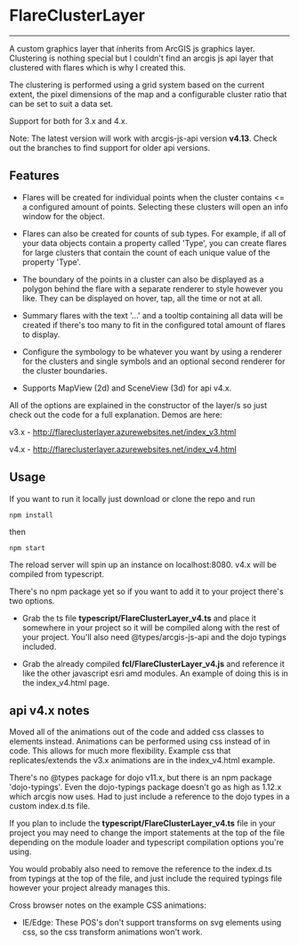 # FlareClusterLayer


----------------------------------------------------------------------------------------
A custom graphics layer that inherits from ArcGIS js graphics layer. Clustering is nothing special but I couldn't find an arcgis js api layer that clustered with flares which is why I created this.

The clustering is performed using a grid system based on the current extent, the pixel dimensions of the map and a configurable cluster ratio that can be set to suit a data set.

Support for both for 3.x and 4.x.

Note: The latest version will work with arcgis-js-api version **v4.13**. Check out the branches to find support for older api versions.

## Features

- Flares will be created for individual points when the cluster contains <= a configured amount of points. Selecting these clusters will open an info window for the object.

- Flares can also be created for counts of sub types. For example, if all of your data objects contain a property called 'Type', you can create flares for large clusters that contain the count of each unique value of the property 'Type'.

- The boundary of the points in a cluster can also be displayed as a polygon behind the flare with a separate renderer to style however you like. They can be displayed on hover, tap, all the time or not at all.

- Summary flares with the text '...' and a tooltip containing all data will be created if there's too many to fit in the configured total amount of flares to display.

- Configure the symbology to be whatever you want by using a renderer for the clusters and single symbols and an optional second renderer for the cluster boundaries.

- Supports MapView (2d) and SceneView (3d) for api v4.x.

All of the options are explained in the constructor of the layer/s so just check out the code for a full explanation. 
Demos are here:

v3.x - http://flareclusterlayer.azurewebsites.net/index_v3.html

v4.x - http://flareclusterlayer.azurewebsites.net/index_v4.html 


## Usage

If you want to run it locally just download or clone the repo and run

```npm install```

then

```npm start```

The reload server will spin up an instance on localhost:8080. v4.x will be compiled from typescript.

There's no npm package yet so if you want to add it to your project there's two options.

- Grab the ts file **typescript/FlareClusterLayer_v4.ts** and place it somewhere in your project so it will be compiled along with the rest of your project. You'll also need @types/arcgis-js-api and the dojo typings included.

- Grab the already compiled **fcl/FlareClusterLayer_v4.js** and reference it like the other javascript esri amd modules. An example of doing this is in the index_v4.html page.


## api v4.x notes

Moved all of the animations out of the code and added css classes to elements instead. Animations can be performed using css instead of in code. This allows for much more flexibility. Example css that replicates/extends the v3.x animations are in the index_v4.html example.

There's no @types package for dojo v11.x, but there is an npm package 'dojo-typings'. Even the dojo-typings package doesn't go as high as 1.12.x which arcgis now uses. Had to just include a reference to the dojo types in a custom index.d.ts file.


If you plan to include the **typescript/FlareClusterLayer_v4.ts** file in your project you may need to change the import statements at the top of the file depending on the module loader and typescript compilation options you're using.

You would probably also need to remove the reference to the index.d.ts from typings at the top of the file, and just include the required typings file however your project already manages this.

 Cross browser notes on the example CSS animations:
  - IE/Edge: These POS's don't support transforms on svg elements using css, so the css transform animations won't work.


